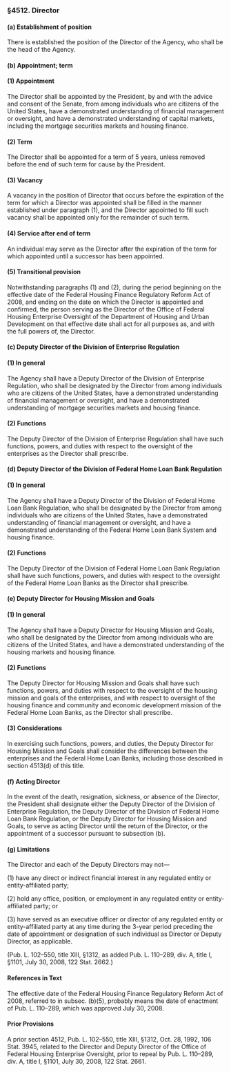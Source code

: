### §4512. Director ###

#### (a) Establishment of position ####

There is established the position of the Director of the Agency, who shall be the head of the Agency.

#### (b) Appointment; term ####

#### (1) Appointment ####

The Director shall be appointed by the President, by and with the advice and consent of the Senate, from among individuals who are citizens of the United States, have a demonstrated understanding of financial management or oversight, and have a demonstrated understanding of capital markets, including the mortgage securities markets and housing finance.

#### (2) Term ####

The Director shall be appointed for a term of 5 years, unless removed before the end of such term for cause by the President.

#### (3) Vacancy ####

A vacancy in the position of Director that occurs before the expiration of the term for which a Director was appointed shall be filled in the manner established under paragraph (1), and the Director appointed to fill such vacancy shall be appointed only for the remainder of such term.

#### (4) Service after end of term ####

An individual may serve as the Director after the expiration of the term for which appointed until a successor has been appointed.

#### (5) Transitional provision ####

Notwithstanding paragraphs (1) and (2), during the period beginning on the effective date of the Federal Housing Finance Regulatory Reform Act of 2008, and ending on the date on which the Director is appointed and confirmed, the person serving as the Director of the Office of Federal Housing Enterprise Oversight of the Department of Housing and Urban Development on that effective date shall act for all purposes as, and with the full powers of, the Director.

#### (c) Deputy Director of the Division of Enterprise Regulation ####

#### (1) In general ####

The Agency shall have a Deputy Director of the Division of Enterprise Regulation, who shall be designated by the Director from among individuals who are citizens of the United States, have a demonstrated understanding of financial management or oversight, and have a demonstrated understanding of mortgage securities markets and housing finance.

#### (2) Functions ####

The Deputy Director of the Division of Enterprise Regulation shall have such functions, powers, and duties with respect to the oversight of the enterprises as the Director shall prescribe.

#### (d) Deputy Director of the Division of Federal Home Loan Bank Regulation ####

#### (1) In general ####

The Agency shall have a Deputy Director of the Division of Federal Home Loan Bank Regulation, who shall be designated by the Director from among individuals who are citizens of the United States, have a demonstrated understanding of financial management or oversight, and have a demonstrated understanding of the Federal Home Loan Bank System and housing finance.

#### (2) Functions ####

The Deputy Director of the Division of Federal Home Loan Bank Regulation shall have such functions, powers, and duties with respect to the oversight of the Federal Home Loan Banks as the Director shall prescribe.

#### (e) Deputy Director for Housing Mission and Goals ####

#### (1) In general ####

The Agency shall have a Deputy Director for Housing Mission and Goals, who shall be designated by the Director from among individuals who are citizens of the United States, and have a demonstrated understanding of the housing markets and housing finance.

#### (2) Functions ####

The Deputy Director for Housing Mission and Goals shall have such functions, powers, and duties with respect to the oversight of the housing mission and goals of the enterprises, and with respect to oversight of the housing finance and community and economic development mission of the Federal Home Loan Banks, as the Director shall prescribe.

#### (3) Considerations ####

In exercising such functions, powers, and duties, the Deputy Director for Housing Mission and Goals shall consider the differences between the enterprises and the Federal Home Loan Banks, including those described in section 4513(d) of this title.

#### (f) Acting Director ####

In the event of the death, resignation, sickness, or absence of the Director, the President shall designate either the Deputy Director of the Division of Enterprise Regulation, the Deputy Director of the Division of Federal Home Loan Bank Regulation, or the Deputy Director for Housing Mission and Goals, to serve as acting Director until the return of the Director, or the appointment of a successor pursuant to subsection (b).

#### (g) Limitations ####

The Director and each of the Deputy Directors may not—

(1) have any direct or indirect financial interest in any regulated entity or entity-affiliated party;

(2) hold any office, position, or employment in any regulated entity or entity-affiliated party; or

(3) have served as an executive officer or director of any regulated entity or entity-affiliated party at any time during the 3-year period preceding the date of appointment or designation of such individual as Director or Deputy Director, as applicable.

(Pub. L. 102–550, title XIII, §1312, as added Pub. L. 110–289, div. A, title I, §1101, July 30, 2008, 122 Stat. 2662.)

#### References in Text ####

The effective date of the Federal Housing Finance Regulatory Reform Act of 2008, referred to in subsec. (b)(5), probably means the date of enactment of Pub. L. 110–289, which was approved July 30, 2008.

#### Prior Provisions ####

A prior section 4512, Pub. L. 102–550, title XIII, §1312, Oct. 28, 1992, 106 Stat. 3945, related to the Director and Deputy Director of the Office of Federal Housing Enterprise Oversight, prior to repeal by Pub. L. 110–289, div. A, title I, §1101, July 30, 2008, 122 Stat. 2661.